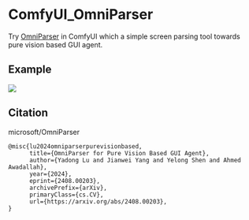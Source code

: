 # ComfyUI_OmniParser
Try [OmniParser](https://github.com/microsoft/OmniParser) in ComfyUI which a simple screen parsing tool towards pure vision based GUI agent.


Example
-----
 
 ![](https://github.com/smthemex/ComfyUI_OmniParser/blob/main/example.png)


Citation
------
microsoft/OmniParser
```
@misc{lu2024omniparserpurevisionbased,
      title={OmniParser for Pure Vision Based GUI Agent}, 
      author={Yadong Lu and Jianwei Yang and Yelong Shen and Ahmed Awadallah},
      year={2024},
      eprint={2408.00203},
      archivePrefix={arXiv},
      primaryClass={cs.CV},
      url={https://arxiv.org/abs/2408.00203}, 
}
```
